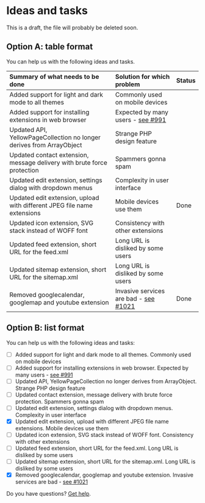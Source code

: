 # Ideas and tasks

This is a draft, the file will probably be deleted soon.

## Option A: table format

You can help us with the following ideas and tasks.

| Summary of what needs to be done | Solution for which problem | Status |
|:---------------------------------|:---------------------------|--------|
| Added support for light and dark mode to all themes                     | Commonly used on mobile devices
| Added support for installing extensions in web browser                  | Expected by many users - [see #991](https://github.com/datenstrom/community/discussions/991)
| Updated API, YellowPageCollection no longer derives from ArrayObject    | Strange PHP design feature
| Updated contact extension, message delivery with brute force protection | Spammers gonna spam
| Updated edit extension, settings dialog with dropdown menus             | Complexity in user interface
| Updated edit extension, upload with different JPEG file name extensions | Mobile devices use them | Done
| Updated icon extension, SVG stack instead of WOFF font                  | Consistency with other extensions
| Updated feed extension, short URL for the feed.xml                      | Long URL is disliked by some users
| Updated sitemap extension, short URL for the sitemap.xml                | Long URL is disliked by some users
| Removed googlecalendar, googlemap and youtube extension                 | Invasive services are bad - [see #1021](https://github.com/datenstrom/community/discussions/1021) | Done

## Option B: list format

You can help us with the following ideas and tasks:

- [ ] Added support for light and dark mode to all themes.                      Commonly used on mobile devices
- [ ] Added support for installing extensions in web browser.                   Expected by many users - [see #991](https://github.com/datenstrom/community/discussions/991)
- [ ] Updated API, YellowPageCollection no longer derives from ArrayObject.     Strange PHP design feature
- [ ] Updated contact extension, message delivery with brute force protection.  Spammers gonna spam
- [ ] Updated edit extension, settings dialog with dropdown menus.              Complexity in user interface
- [x] Updated edit extension, upload with different JPEG file name extensions.  Mobile devices use them
- [ ] Updated icon extension, SVG stack instead of WOFF font.                   Consistency with other extensions
- [ ] Updated feed extension, short URL for the feed.xml.                       Long URL is disliked by some users
- [ ] Updated sitemap extension, short URL for the sitemap.xml.                 Long URL is disliked by some users
- [x] Removed googlecalendar, googlemap and youtube extension.                  Invasive services are bad - [see #1021](https://github.com/datenstrom/community/discussions/1021)

Do you have questions? [Get help](https://datenstrom.se/yellow/help/).
